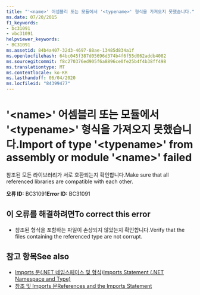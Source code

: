 ```yaml
---
title: "'<name>' 어셈블리 또는 모듈에서 '<typename>' 형식을 가져오지 못했습니다."
ms.date: 07/20/2015
f1_keywords:
- bc31091
- vbc31091
helpviewer_keywords:
- BC31091
ms.assetid: 84b4a407-32d3-4697-88ae-13485d834a1f
ms.openlocfilehash: 64bc045f387d05696d374b4f6f55d062addb4082
ms.sourcegitcommit: f8c270376ed905f6a8896ce0fe25b4f4b38ff498
ms.translationtype: MT
ms.contentlocale: ko-KR
ms.lasthandoff: 06/04/2020
ms.locfileid: "84399477"
---
```

# <a name="import-of-type-typename-from-assembly-or-module-name-failed"></a><span data-ttu-id="a56fc-102">'\<name>' 어셈블리 또는 모듈에서 '\<typename>' 형식을 가져오지 못했습니다.</span><span class="sxs-lookup"><span data-stu-id="a56fc-102">Import of type '\<typename>' from assembly or module '\<name>' failed</span></span>
<span data-ttu-id="a56fc-103">참조된 모든 라이브러리가 서로 호환되는지 확인합니다.</span><span class="sxs-lookup"><span data-stu-id="a56fc-103">Make sure that all referenced libraries are compatible with each other.</span></span>  
  
 <span data-ttu-id="a56fc-104">**오류 ID:** BC31091</span><span class="sxs-lookup"><span data-stu-id="a56fc-104">**Error ID:** BC31091</span></span>  
  
## <a name="to-correct-this-error"></a><span data-ttu-id="a56fc-105">이 오류를 해결하려면</span><span class="sxs-lookup"><span data-stu-id="a56fc-105">To correct this error</span></span>  
  
- <span data-ttu-id="a56fc-106">참조된 형식을 포함하는 파일이 손상되지 않았는지 확인합니다.</span><span class="sxs-lookup"><span data-stu-id="a56fc-106">Verify that the files containing the referenced type are not corrupt.</span></span>  
  
## <a name="see-also"></a><span data-ttu-id="a56fc-107">참고 항목</span><span class="sxs-lookup"><span data-stu-id="a56fc-107">See also</span></span>

- [<span data-ttu-id="a56fc-108">Imports 문(.NET 네임스페이스 및 형식)</span><span class="sxs-lookup"><span data-stu-id="a56fc-108">Imports Statement (.NET Namespace and Type)</span></span>](../language-reference/statements/imports-statement-net-namespace-and-type.md)
- [<span data-ttu-id="a56fc-109">참조 및 Imports 문</span><span class="sxs-lookup"><span data-stu-id="a56fc-109">References and the Imports Statement</span></span>](../programming-guide/program-structure/references-and-the-imports-statement.md)
